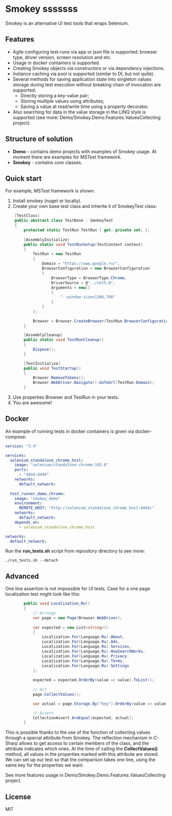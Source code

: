 # Smokey  sssssss
Smokey is an alternative UI test tools that wraps Selenium.

## Features
- Agile configuring test-runs via app or json file is supported: browser type, driver version, screen resolution and etc.
- Usage in docker containers is supported.
- Creating Smokey objects via constructors or via dependency injections.
- Instance caching via pool is supported (similar to DI, but not quite).
- Several methods for saving application state into singleton values storage during test execution 
without breaking chain of invocation are supported:
  - Directly storing a key-value pair;
  - Storing multiple values using attributes;
  - Saving a value at read/write time using a property decorator. 
- Also searching for data in the value storage in the LINQ style is supported 
(see more: Demo/Smokey.Demo.Features.ValuesCollecting project).


## Structure of solution
- **Demo** - contains demo projects with examples of Smokey usage.
At moment there are examples for MSTest framework.
- **Smokey** - contains core classes.

## Quick start
For example, MSTest framework is shown.
1. Install smokey (nuget or locally).
2. Create your own base test class and inherite it of SmokeyTest class:
```csharp
    [TestClass]
    public abstract class TestBase : SmokeyTest
    {   
        protected static TestRun TestRun { get; private set; };
        
        [AssemblyInitialize]
        public static void TestRunSetup(TestContext context)
        {
            TestRun = new TestRun
            {
                Domain = "https://www.google.ru/",
                BrowserConfiguration = new BrowserConfiguration
                {
                    BrowserType = BrowserType.Chrome,
                    DriverSource = @"../net5.0",
                    Arguments = new[]
                    {
                        "--window-size=1366,768"
                    }
                }
            };
            
            Browser = Browser.CreateBrowser(TestRun.BrowserConfiguration);
        }

        [AssemblyCleanup]
        public static void TestRunCleanup()
        {
            Dispose();
        }

        [TestInitialize]
        public void TestStartup()
        {
            Browser.RemoveTokens();
            Browser.WebDriver.Navigate().GoToUrl(TestRun.Domain);
        }
```
3. Use properties Browser and TestRun in your tests.
4. You are awesome!

## Docker
An example of running tests in docker containers is given via docker-compose:
```yaml
version: "3.4"

services:
  selenium_standalone_chrome_host:
    image: "selenium/standalone-chrome:103.0"
    ports:
      - "4444:4444"
    networks:
      default_network:
  
  test_runner_demo_chrome:
    image: "smokey_demo"
    environment:
      REMOTE_HOST: "http://selenium_standalone_chrome_host:4444/"
    networks:
      default_network:
    depends_on:
      - selenium_standalone_chrome_host

networks:
  default_network:
```
Run the **run_tests.sh** script from repository directory to see more:
```shell
./run_tests.sh --detach
```

## Advanced
One line assertion is not impossible for UI tests. Case for a one page localization test might look like this:
```csharp
        public void Localization_Ru()
        {
            // Arrange
            var page = new Page(Browser.WebDriver);
            
            var expected = new List<string>()
            {
                Localization.For(Language.Ru).About,
                Localization.For(Language.Ru).Ads,
                Localization.For(Language.Ru).Services,
                Localization.For(Language.Ru).HowSearchWorks,
                Localization.For(Language.Ru).Privacy,
                Localization.For(Language.Ru).Terms,
                Localization.For(Language.Ru).Settings
            };
            
            expected = expected.OrderBy(value => value).ToList();
            
            // Act
            page.CollectValues();

            var actual = page.Storage.By("Key").OrderBy(value => value).ToList();

            // Assert
            CollectionAssert.AreEqual(expected, actual);
        }
```
This is possible thanks to the use of the function of collecting values through a special attribute from Smokey.
The reflection mechanism in C-Sharp allows to get access to certain members of the class, 
and the attribute indicates which ones. At the time of calling the **CollectValues()** method, all values in the properties
marked with this attribute are stored. We can set up our test so that the comparison takes one line, using the same key for
the properties we want.

See more features usage in Demo/Smokey.Demo.Features.ValuesCollecting project.

## License
MIT
